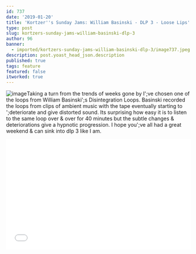 ```yaml
---
id: 737
date: '2019-01-20'
title: 'Kortzer''s Sunday Jams: William Basinski - DLP 3 - Loose Lips'
type: post
slug: kortzers-sunday-jams-william-basinski-dlp-3
author: 96
banner:
  - imported/kortzers-sunday-jams-william-basinski-dlp-3/image737.jpeg
description: post.yoast_head_json.description
published: true
tags: feature
featured: false
itworked: true
---
```

![image](../imported/kortzers-sunday-jams-william-basinski-dlp-3/image737.jpeg)Taking a turn from the trends of weeks gone by I';ve chosen one of the loops from William Basinski';s Disintegration Loops. Basinski recorded the loops from clips of ambient music with the tape eventually starting to ';deteriorate and give distorted sound. Its surprising how easy it is to listen to the same loop over & over for 40 minutes but the subtle changes & deteriorations give a hypnotic progression. I hope you';ve all had a great weekend & can sink into dIp 3 like I am.

<iframe width='100%' height='300' scrolling='no' frameborder='no' allow='autoplay' src='//www.youtube.com/embed/LGddm-hw-Xc?wmode=opaque'></iframe>